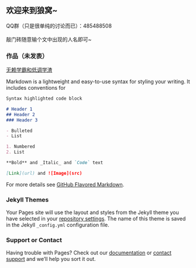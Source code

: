 ## 欢迎来到狼窝~

QQ群（只是很单纯的讨论而已）：485488508
<br>
<br>
敲门砖随意输个文中出现的人名即可~

### 作品（未发表）

[无赖学霸和低调学渣](https://wuweidelang.github.io/wulaixuebahedidiaoxuezha/)

Markdown is a lightweight and easy-to-use syntax for styling your writing. It includes conventions for

```markdown
Syntax highlighted code block

# Header 1
## Header 2
### Header 3

- Bulleted
- List

1. Numbered
2. List

**Bold** and _Italic_ and `Code` text

[Link](url) and ![Image](src)
```

For more details see [GitHub Flavored Markdown](https://guides.github.com/features/mastering-markdown/).

### Jekyll Themes

Your Pages site will use the layout and styles from the Jekyll theme you have selected in your [repository settings](https://github.com/wuweidelang/-/settings). The name of this theme is saved in the Jekyll `_config.yml` configuration file.

### Support or Contact

Having trouble with Pages? Check out our [documentation](https://help.github.com/categories/github-pages-basics/) or [contact support](https://github.com/contact) and we’ll help you sort it out.
